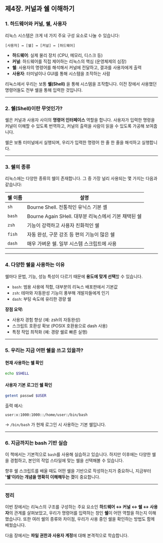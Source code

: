 ## 제4장. 커널과 쉘 이해하기

### 1. 하드웨어와 커널, 쉘, 사용자

리눅스 시스템은 크게 네 가지 주요 구성 요소로 나눌 수 있습니다:

```
[사용자] ↔ [쉘] ↔ [커널] ↔ [하드웨어]
```

* **하드웨어**: 실제 물리 장치 (CPU, 메모리, 디스크 등)
* **커널**: 하드웨어를 직접 제어하는 리눅스의 핵심 (운영체제의 심장)
* **쉘**: 사용자의 명령어를 해석해서 커널에 전달하고, 결과를 사용자에게 출력
* **사용자**: 터미널이나 GUI를 통해 시스템을 조작하는 사람

리눅스에서 우리는 보통 **쉘(Shell)** 을 통해 시스템을 조작합니다. 이전 장에서 사용했던 명령어들도 전부 쉘을 통해 입력한 것입니다.

---

### 2. 쉘(Shell)이란 무엇인가?

쉘은 커널과 사용자 사이의 **명령어 인터페이스** 역할을 합니다. 사용자가 입력한 명령을 커널이 이해할 수 있도록 번역하고, 커널의 출력을 사람이 읽을 수 있도록 가공해 보여줍니다.

쉘은 보통 터미널에서 실행되며, 우리가 입력한 명령어 한 줄 한 줄을 해석하고 실행합니다.

---

### 3. 쉘의 종류

리눅스에는 다양한 종류의 쉘이 존재합니다. 그 중 가장 널리 사용되는 몇 가지는 다음과 같습니다:

| 쉘 이름   | 설명                                     |
| ------ | -------------------------------------- |
| `sh`   | Bourne Shell. 전통적인 유닉스 기본 셸            |
| `bash` | Bourne Again SHell. 대부분 리눅스에서 기본 채택된 쉘 |
| `zsh`  | 기능이 강력하고 사용자 친화적인 쉘                    |
| `fish` | 자동 완성, 구문 강조 등 편의 기능이 많은 쉘             |
| `dash` | 매우 가벼운 쉘. 일부 시스템 스크립트에 사용              |

---

### 4. 다양한 쉘을 사용하는 이유

쉘마다 문법, 기능, 성능 특성이 다르기 때문에 **용도에 맞게 선택**할 수 있습니다.

* `bash`: 범용 사용에 적합, 대부분의 리눅스 배포판에서 기본값
* `zsh`: 테마와 자동완성 기능이 풍부해 개발자들에게 인기
* `dash`: 부팅 속도에 유리한 경량 쉘

**장점 요약:**

* 사용자 경험 향상 (예: zsh의 자동완성)
* 스크립트 호환성 확보 (POSIX 호환용으로 dash 사용)
* 특정 작업 최적화 (예: 경량 쉘로 빠른 실행)

---

### 5. 우리는 지금 어떤 쉘을 쓰고 있을까?

#### 현재 사용하는 쉘 확인

```bash
echo $SHELL
```

#### 사용자 기본 로그인 쉘 확인

```bash
getent passwd $USER
```

출력 예시:

```
user:x:1000:1000::/home/user:/bin/bash
```

→ `/bin/bash` 가 현재 로그인 시 사용하는 기본 쉘입니다.

---

### 6. 지금까지는 bash 기반 실습

이 책에서는 기본적으로 `bash`를 사용해 실습하고 있습니다. 하지만 이후에는 다양한 쉘을 경험하고, 본인의 작업 스타일에 맞는 쉘을 선택해볼 수 있습니다.

향후 쉘 스크립트를 배울 때도 어떤 쉘을 기반으로 작성하는지가 중요하니, 지금부터 **'쉘'이라는 개념을 명확히 이해해두는 것**이 중요합니다.

---

### 정리

이번 장에서는 리눅스의 구조를 구성하는 주요 요소인 **하드웨어 ↔ 커널 ↔ 쉘 ↔ 사용자**의 관계를 살펴보았고, 우리가 명령어를 입력하는 창인 **쉘**이 어떤 역할을 하는지 이해했습니다. 또한 여러 쉘의 종류와 차이점, 우리가 사용 중인 쉘을 확인하는 방법도 함께 배웠습니다.

다음 장에서는 **파일 권한과 사용자 계정**에 대해 본격적으로 학습합니다.
